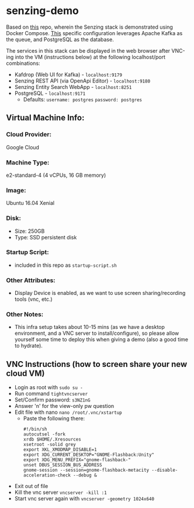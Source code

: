 # senzing-demo

Based on [this](https://github.com/Senzing/docker-compose-demo) repo, wherein the Senzing stack is demonstrated using Docker Compose. [This](https://github.com/Senzing/docker-compose-demo/blob/master/docs/docker-compose-kafka-postgresql/README.md) specific configuration leverages Apache Kafka as the queue, and PostgreSQL as the database. 

The services in this stack can be displayed in the web browser after VNC-ing into the VM (instructions below) at the following localhost/port combinations:
 - Kafdrop (Web UI for Kafka) - `localhost:9179`
 - Senzing REST API (via OpenApi Editor) - `localhost:9180`
 - Senzing Entity Search WebApp - `localhost:8251`
 - PostgreSQL - `localhost:9171`
   - Defaults: `username: postgres` `password: postgres` 

## Virtual Machine Info:

### Cloud Provider:
Google Cloud

### Machine Type: 
e2-standard-4 (4 vCPUs, 16 GB memory)

### Image:
Ubuntu 16.04 Xenial

### Disk:
 - Size: 250GB
 - Type: SSD persistent disk

### Startup Script:
 - included in this repo as `startup-script.sh`

### Other Attributes:
 - Display Device is enabled, as we want to use screen sharing/recording tools (vnc, etc.)

### Other Notes:
 - This infra setup takes about 10-15 mins (as we have a desktop environment, and a VNC server to install/configure), so please allow yourself some time to deploy this when giving a demo (also a good time to hydrate).

## VNC Instructions (how to screen share your new cloud VM)

 - Login as root with `sudo su -`
 - Run command `tightvncserver`
 - Set/Confirm password: `s3NZ1nG`
 - Answer 'n' for the view-only pw question
 - Edit file with nano `nano /root/.vnc/xstartup`
   - Paste the following there:
     ```
     #!/bin/sh
     autocutsel -fork
     xrdb $HOME/.Xresources
     xsetroot -solid grey
     export XKL_XMODMAP_DISABLE=1
     export XDG_CURRENT_DESKTOP="GNOME-Flashback:Unity"
     export XDG_MENU_PREFIX="gnome-flashback-"
     unset DBUS_SESSION_BUS_ADDRESS
     gnome-session --session=gnome-flashback-metacity --disable-acceleration-check --debug &
     ```
 - Exit out of file
 - Kill the vnc server `vncserver -kill :1`
 - Start vnc server again with `vncserver -geometry 1024x640`

